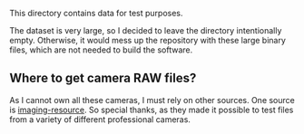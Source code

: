This directory contains data for test purposes.

The dataset is very large, so I decided to leave the directory
intentionally empty. Otherwise, it would mess up the repository
with these large binary files, which are not needed to build
the software.

Where to get camera RAW files?
------------------------------
As I cannot own all these cameras, I must rely on other sources.
One source is [imaging-resource](https://www.imaging-resource.com/).
So special thanks, as they made it possible to test files from
a variety of different professional cameras.
